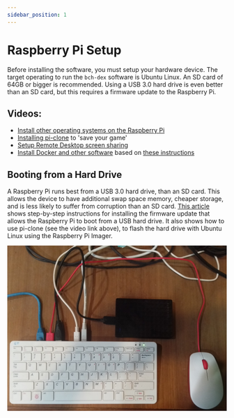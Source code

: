 ```yaml
---
sidebar_position: 1
---
```


# Raspberry Pi Setup

Before installing the software, you must setup your hardware device. The target operating to run the `bch-dex` software is Ubuntu Linux. An SD card of 64GB or bigger is recommended. Using a USB 3.0 hard drive is even better than an SD card, but this requires a firmware update to the Raspberry Pi.

## Videos:

- [Install other operating systems on the Raspberry Pi](https://youtu.be/lbAPR4rRiVI)
- [Installing pi-clone](https://youtu.be/9-UrlsS2uwE) to 'save your game'
- [Setup Remote Desktop screen sharing](https://youtu.be/cUu59ceXtWE)
- [Install Docker and other software](https://youtu.be/w5mpwX4vUIg) based on [these instructions](https://gist.github.com/christroutner/a39f656850dc022b60f25c9663dd1cdd)

## Booting from a Hard Drive

A Raspberry Pi runs best from a USB 3.0 hard drive, than an SD card. This allows the device to have additional swap space memory, cheaper storage, and is less likely to suffer from corruption than an SD card. [This article](https://www.tomshardware.com/how-to/boot-raspberry-pi-4-usb) shows step-by-step instructions for installing the firmware update that allows the Raspberry Pi to boot from a USB hard drive. It also shows how to use pi-clone (see the video link above), to flash the hard drive with Ubuntu Linux using the Raspberry Pi Imager.

![Pi 400 with a hard drive](./img/pi400-with-hd.jpg)
